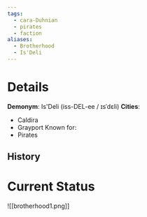 ```yaml
---
tags:
  - cara-Duhnian
  - pirates
  - faction
aliases:
  - Brotherhood
  - Is'Deli
---
```

# Details
**Demonym**: Is'Deli (iss-DEL-ee / ɪsˈdɛli)
**Cities**:
- Caldira
- Grayport
Known for:
- Pirates

## History


# Current Status



![[brotherhood1.png]]